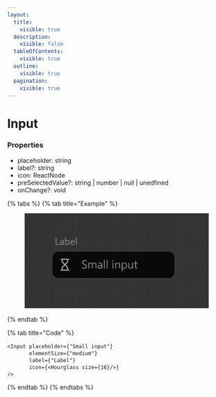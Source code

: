 ```yaml
---
layout:
  title:
    visible: true
  description:
    visible: false
  tableOfContents:
    visible: true
  outline:
    visible: true
  pagination:
    visible: true
---
```


# Input

### Properties

* placeholder: string
* label?: string
* icon: ReactNode
* preSelectedValue?: string | number | null | unedfined
* onChange?: void



{% tabs %}
{% tab title="Example" %}
<figure><img src="../.gitbook/assets/image (1) (1) (1).png" alt=""><figcaption></figcaption></figure>
{% endtab %}

{% tab title="Code" %}
```tsx
<Input placeholder={"Small input"}
       elementSize={"medium"}
       label={"Label"}
       icon={<Hourglass size={16}/>}
/>
```
{% endtab %}
{% endtabs %}
